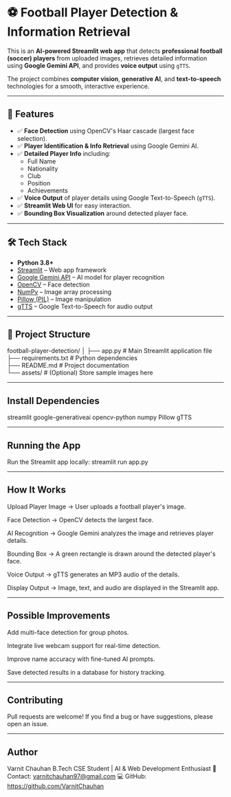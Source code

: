 # ⚽ Football Player Detection & Information Retrieval

This is an **AI-powered Streamlit web app** that detects **professional football (soccer) players** from uploaded images, retrieves detailed information using **Google Gemini API**, and provides **voice output** using `gTTS`.

The project combines **computer vision**, **generative AI**, and **text-to-speech** technologies for a smooth, interactive experience.

---

## 📌 Features

- ✅ **Face Detection** using OpenCV's Haar cascade (largest face selection).
- ✅ **Player Identification & Info Retrieval** using Google Gemini AI.
- ✅ **Detailed Player Info** including:
  - Full Name
  - Nationality
  - Club
  - Position
  - Achievements
- ✅ **Voice Output** of player details using Google Text-to-Speech (`gTTS`).
- ✅ **Streamlit Web UI** for easy interaction.
- ✅ **Bounding Box Visualization** around detected player face.

---

## 🛠️ Tech Stack

- **Python 3.8+**
- [Streamlit](https://streamlit.io/) – Web app framework
- [Google Gemini API](https://ai.google.dev/) – AI model for player recognition
- [OpenCV](https://opencv.org/) – Face detection
- [NumPy](https://numpy.org/) – Image array processing
- [Pillow (PIL)](https://pillow.readthedocs.io/en/stable/) – Image manipulation
- [gTTS](https://pypi.org/project/gTTS/) – Google Text-to-Speech for audio output

---

## 📂 Project Structure

football-player-detection/
│
├── app.py # Main Streamlit application file<br>
├── requirements.txt # Python dependencies<br>
├── README.md # Project documentation<br>
└── assets/ # (Optional) Store sample images here<br>

---

## Install Dependencies

streamlit
google-generativeai
opencv-python
numpy
Pillow
gTTS


---

## Running the App

Run the Streamlit app locally:
streamlit run app.py

---

## How It Works

Upload Player Image → User uploads a football player's image.

Face Detection → OpenCV detects the largest face.

AI Recognition → Google Gemini analyzes the image and retrieves player details.

Bounding Box → A green rectangle is drawn around the detected player's face.

Voice Output → gTTS generates an MP3 audio of the details.

Display Output → Image, text, and audio are displayed in the Streamlit app.


---


## Possible Improvements

Add multi-face detection for group photos.

Integrate live webcam support for real-time detection.

Improve name accuracy with fine-tuned AI prompts.

Save detected results in a database for history tracking.

---

## Contributing

Pull requests are welcome!
If you find a bug or have suggestions, please open an issue.


---

## Author

Varnit Chauhan
B.Tech CSE Student | AI & Web Development Enthusiast
📧 Contact: varnitchauhan97@gmail.com
💻 GitHub:  https://github.com/VarnitChauhan
